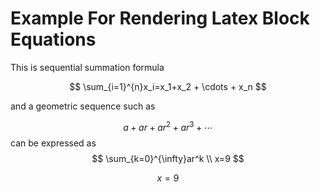 # Example For Rendering Latex Block Equations

This is sequential summation formula

$$
\sum_{i=1}^{n}x_i=x_1+x_2 + \cdots + x_n
$$

and a geometric sequence such as 

$$
a + ar + ar^2 + ar^3 + \cdots
$$
can be expressed as
$$
\sum_{k=0}^{\infty}ar^k \\
x=9
$$

$$
x = 9
$$

